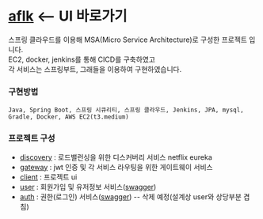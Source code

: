 # [aflk](http://52.79.162.165:3000/chat/login) <-- UI 바로가기
  스프링 클라우드를 이용해 MSA(Micro Service Architecture)로 구성한 프로젝트 입니다.  
  EC2, docker, jenkins를 통해 CICD를 구축하였고  
  각 서비스는 스프링부트, 그래들을 이용하여 구현하였습니다.  

### 구현방법
```
Java, Spring Boot, 스프링 시큐리티, 스프링 클라우드, Jenkins, JPA, mysql, Gradle, Docker, AWS EC2(t3.medium)
```
### 프로젝트 구성
* [discovery](https://github.com/jaebum7396/discovery) : 로드밸런싱을 위한 디스커버리 서비스 netflix eureka
* [gateway](https://github.com/jaebum7396/gateway) : jwt 인증 및 각 서비스 라우팅을 위한 게이트웨이 서비스
* [client](http://52.79.162.165:3000/chat/login) : 프로젝트 ui
* [user](https://github.com/jaebum7396/user) : 회원가입 및 유저정보 서비스([swagger](http://52.79.162.165:8000/user/swagger-ui/))
* [auth](https://github.com/jaebum7396/auth) : 권한(로그인) 서비스([swagger](http://52.79.162.165:8000/auth/swagger-ui/)) -- 삭제 예정(설계상 user와 상당부분 겹침) 
